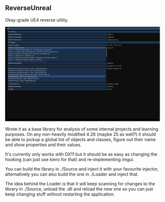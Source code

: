## ReverseUnreal

Okay-grade UE4 reverse utility.

![](Images/Imgui.png)

Wrote it as a base library for analysis of some internal projects and learning purposes.
On any non-heavily modified 4.26 (maybe 25 as well?) it should be able to pickup a global list of objects and classes, figure out their name and show properties and their values.

It's currently only works with DX11 but it should be as easy as changing the hooking (can just use kiero for that) and re-implementing imgui.

You can build the library in ./Source and inject it with your favourite injector, alternatively you can also build the one in ./Loader and inject that. 

The idea behind the Loader is that it will keep scanning for changes to the library in ./Source, unload the .dll and reload the new one so you can just keep changing stuff without restarting the application.


